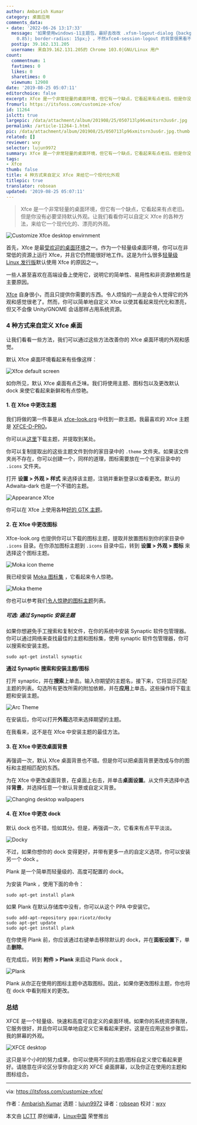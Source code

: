 ```yaml
---
author: Ambarish Kumar
category: 桌面应用
comments_data:
- date: '2022-06-26 13:17:33'
  message: '如果使用windows-11主题包，最好去改改 .xfsm-logout-dialog {background: rgba(238,244,249,
    0.85); border-radius: 15px;} ，不然xfce4-session-logout 的背景很黑看不清字只能看清楚图标。'
  postip: 39.162.131.205
  username: 来自39.162.131.205的 Chrome 103.0|GNU/Linux 用户
count:
  commentnum: 1
  favtimes: 0
  likes: 0
  sharetimes: 0
  viewnum: 12908
date: '2019-08-25 05:07:11'
editorchoice: false
excerpt: Xfce 是一个非常轻量的桌面环境，但它有一个缺点，它看起来有点老旧。但是你没有必要坚持默认外观。让我们看看你可以自定义 Xfce 的各种方法，来给它一个现代化的、漂亮的外观。
fromurl: https://itsfoss.com/customize-xfce/
id: 11264
islctt: true
largepic: /data/attachment/album/201908/25/050713lp96xmitsrn3us6r.jpg
permalink: /article-11264-1.html
pic: /data/attachment/album/201908/25/050713lp96xmitsrn3us6r.jpg.thumb.jpg
related: []
reviewer: wxy
selector: lujun9972
summary: Xfce 是一个非常轻量的桌面环境，但它有一个缺点，它看起来有点老旧。但是你没有必要坚持默认外观。让我们看看你可以自定义 Xfce 的各种方法，来给它一个现代化的、漂亮的外观。
tags:
- Xfce
thumb: false
title: 4 种方式来自定义 Xfce 来给它一个现代化外观
titlepic: true
translator: robsean
updated: '2019-08-25 05:07:11'
---
```



> 
> Xfce 是一个非常轻量的桌面环境，但它有一个缺点，它看起来有点老旧。但是你没有必要坚持默认外观。让我们看看你可以自定义 Xfce 的各种方法，来给它一个现代化的、漂亮的外观。
> 
> 
> 


![Customize Xfce desktop envirnment](/data/attachment/album/201908/25/050713lp96xmitsrn3us6r.jpg)


首先，Xfce 是最[受欢迎的桌面环境](https://itsfoss.com/best-linux-desktop-environments/)之一。作为一个轻量级桌面环境，你可以在非常低的资源上运行 Xfce，并且它仍然能很好地工作。这是为什么很多[轻量级 Linux 发行版](https://itsfoss.com/lightweight-linux-beginners/)默认使用 Xfce 的原因之一。


一些人甚至喜欢在高端设备上使用它，说明它的简单性、易用性和非资源依赖性是主要原因。


[Xfce](https://xfce.org/) 自身很小，而且只提供你需要的东西。令人烦恼的一点是会令人觉得它的外观和感觉很老了。然而，你可以简单地自定义 Xfce 以使其看起来现代化和漂亮，但又不会像 Unity/GNOME 会话那样占用系统资源。


### 4 种方式来自定义 Xfce 桌面


让我们看看一些方法，我们可以通过这些方法改善你的 Xfce 桌面环境的外观和感觉。


默认 Xfce 桌面环境看起来有些像这样：


![Xfce default screen](/data/attachment/album/201908/25/050714e2hsbob60wrrbs2z.jpg)


如你所见，默认 Xfce 桌面有点乏味。我们将使用主题、图标包以及更改默认 dock 来使它看起来新鲜和有点惊艳。


#### 1. 在 Xfce 中更改主题


我们将做的第一件事是从 [xfce-look.org](http://xfce-look.org) 中找到一款主题。我最喜欢的 Xfce 主题是 [XFCE-D-PRO](https://www.xfce-look.org/p/1207818/XFCE-D-PRO)。


你可以从[这里](https://www.xfce-look.org/p/1207818/startdownload?file_id=1523730502&file_name=XFCE-D-PRO-1.6.tar.xz&file_type=application/x-xz&file_size=105328&url=https%3A%2F%2Fdl.opendesktop.org%2Fapi%2Ffiles%2Fdownloadfile%2Fid%2F1523730502%2Fs%2F6019b2b57a1452471eac6403ae1522da%2Ft%2F1529360682%2Fu%2F%2FXFCE-D-PRO-1.6.tar.xz)下载主题，并提取到某处。


你可以复制提取出的这些主题文件到你的家目录中的 `.theme` 文件夹。如果该文件夹尚不存在，你可以创建一个，同样的道理，图标需要放在一个在家目录中的 `.icons` 文件夹。


打开 **设置 > 外观 > 样式** 来选择该主题，注销并重新登录以查看更改。默认的 Adwaita-dark 也是一个不错的主题。


![Appearance Xfce](/data/attachment/album/201908/25/050714xj0pouuf4f6uu0u6.jpg)


你可以在 Xfce 上使用各种[好的 GTK 主题](https://itsfoss.com/best-gtk-themes/)。


#### 2. 在 Xfce 中更改图标


Xfce-look.org 也提供你可以下载的图标主题，提取并放置图标到你的家目录中 `.icons` 目录。在你添加图标主题到 `.icons` 目录中后，转到 **设置 > 外观 > 图标** 来选择这个图标主题。


![Moka icon theme](/data/attachment/album/201908/25/050715tvfd10y16izizbb3.jpg)


我已经安装 [Moka 图标集](https://snwh.org/moka) ，它看起来令人惊艳。


![Moka theme](/data/attachment/album/201908/25/050715u4tmbv73t1m7aan4.jpg)


你也可以参考我们[令人惊艳的图标主题](https://itsfoss.com/best-icon-themes-ubuntu-16-04/)列表。


##### 可选: 通过 Synaptic 安装主题


如果你想避免手工搜索和复制文件，在你的系统中安装 Synaptic 软件包管理器。你可以通过网络来查找最佳的主题和图标集，使用 synaptic 软件包管理器，你可以搜索和安装主题。



```
sudo apt-get install synaptic
```

**通过 Synaptic 搜索和安装主题/图标**


打开 synaptic，并在**搜索**上单击。输入你期望的主题名，接下来，它将显示匹配主题的列表。勾选所有更改所需的附加依赖，并在**应用**上单击。这些操作将下载主题和安装主题。


![Arc Theme](/data/attachment/album/201908/25/050716mnbzz608u6jgzjbm.jpg)


在安装后，你可以打开**外观**选项来选择期望的主题。


在我看来，这不是在 Xfce 中安装主题的最佳方法。


#### 3. 在 Xfce 中更改桌面背景


再强调一次，默认 Xfce 桌面背景也不错。但是你可以把桌面背景更改成与你的图标和主题相匹配的东西。


为在 Xfce 中更改桌面背景，在桌面上右击，并单击**桌面设置**。从文件夹选择中选择**背景**，并选择任意一个默认背景或自定义背景。


![Changing desktop wallpapers](/data/attachment/album/201908/25/050716gtgy8xv95p1ovvym.jpg)


#### 4. 在 Xfce 中更改 dock


默认 dock 也不错，恰如其分。但是，再强调一次，它看来有点平平淡淡。


![Docky](/data/attachment/album/201908/25/050716xninb7qhooi8njiv.jpg)


不过，如果你想你的 dock 变得更好，并带有更多一点的自定义选项，你可以安装另一个 dock 。


Plank 是一个简单而轻量级的、高度可配置的 dock。


为安装 Plank ，使用下面的命令：



```
sudo apt-get install plank
```

如果 Plank 在默认存储库中没有，你可以从这个 PPA 中安装它。



```
sudo add-apt-repository ppa:ricotz/docky
sudo apt-get update
sudo apt-get install plank
```

在你使用 Plank 前，你应该通过右键单击移除默认的 dock，并在**面板设置**下，单击**删除**。


在完成后，转到 **附件 > Plank** 来启动 Plank dock 。


![Plank](/data/attachment/album/201908/25/050717opxee1ogozbx0b3o.jpg)


Plank 从你正在使用的图标主题中选取图标。因此，如果你更改图标主题，你也将在 dock 中看到相关的更改。


### 总结


XFCE 是一个轻量级、快速和高度可自定义的桌面环境。如果你的系统资源有限，它服务很好，并且你可以简单地自定义它来看起来更好。这是在应用这些步骤后，我的屏幕的外观。


![XFCE desktop](/data/attachment/album/201908/25/050717vz91s9o84bs8t1rl.jpg)


这只是半个小时的努力成果，你可以使用不同的主题/图标自定义使它看起来更好。请随意在评论区分享你自定义的 XFCE 桌面屏幕，以及你正在使用的主题和图标组合。




---


via: <https://itsfoss.com/customize-xfce/>


作者：[Ambarish Kumar](https://itsfoss.com/author/ambarish/) 选题：[lujun9972](https://github.com/lujun9972) 译者：[robsean](https://github.com/robsean) 校对：[wxy](https://github.com/wxy)


本文由 [LCTT](https://github.com/LCTT/TranslateProject) 原创编译，[Linux中国](https://linux.cn/) 荣誉推出